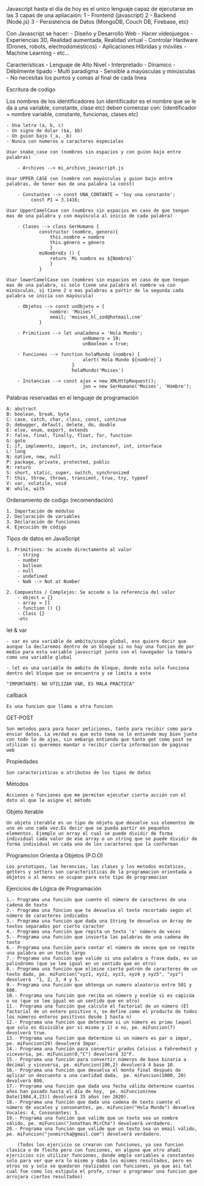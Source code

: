 Javascript hasta el dia de hoy es el unico lenguaje capaz de ejecutarse en las 3 capas de una apliacaión:
	1 - Frontend (javascript)
	2 - Backend (Node.js)
	3 - Persistencia de Datos (MongoDB, Couch DB, Firebase, etc)

Con Javascript se hacer:
	- Diseño y Desarrollo Web
	- Hacer videojuegos
	- Experiencias 3D, Realidad aumentada, Realidad virtual
	- Controlar Hardware (Drones, robots, electrodomésticos)
	- Aplicaciones Híbridas y móviles
	- Machine Learning
	- etc...

Características
	- Lenguaje de Alto Nivel
	- Interpretado
	- Dínamico
	- Débilmente tipado
	- Multi paradigma
	- Sensible a mayúsculas y minúsculas
	- No necesitas los puntos y comas al final de cada línea

Escritura de codigo

Los nombres de los identificadores (un identificador es el nombre que se le da a una variable, constante, clase etc) deben comenzar con: 
	(identificador = nombre variable, constante, funcionas, clases etc)

    - Una letra (a, b, c)
    - Un signo de dolar ($a, $b)
    - Un guion bajo (_a, _b)
    - Nunca con numeros o caracteres especiales

    Usar snake_case con (nombres sin espacios y con guion bajo entre palabras)
 
	    - Archivos --> mi_archivo_javascript.js

    Usar UPPER_CASE con (nombre con mayúsculas y guion bajo entre palabras, de tener mas de una palabra la const)
	    
        - Constantes --> const UNA_CONTANTE = 'Soy una constante';
			 const PI = 3.1416;

    Usar UpperCamelCase con (nombres sin espacios en caso de que tengan mas de una palabra y con mayúscula al inicio de cada palabra)
	    
        - Clases --> class SerHumano {
				constructor (nombre, genero){
					this.nombre = nombre
					this.género = género
					}
				miNombreEs () {
					return `Mi nombre es ${Nombre}`
					}
				}

    Usar lowerCamelCase con (nombres sin espacios en caso de que tengan mas de una palabra, si solo tiene una palabra el nombre va con minúsculas, si tiene 2 o mas palabras a partir de la segunda cada palabra se inicia con mayúscula)
	    
        - Objetos --> const unObjeto = {
					nombre: 'Moises'
					email; 'moises_hl_zod@hotmail.com'
				}

	    - Primitivos --> let unaCadena = 'Hola Mundo';
								unNumero = 19;
								unBoolean = true;

	    - Funciones --> function holaMundo (nombre) {
								alert(`Hola Mundo ${nombre}`)
							}
							holaMundo('Moises')

	    - Instancias --> const ajax = new XMLHttpRequest();
								jon = new SerHumano('Moises', 'Hombre');

Palabras reservadas en el lenguaje de programación

	A: abstract
	B: boolean, break, byte
	C: case, catch, char, class, const, continue
	D; debugger, default, delete, do, double
	E: else, enum, export, extends
	F: false, final, finally, float, for, function
	G: goto
	I; if, implements, import, in, instanceof, int, interface
	L: long
	N: native, new, null
	P: package, private, protected, public
	R: return
	S: short, static, super, switch, synchronized
	T: this, throw, throws, transient, true, try, typeof
	V: var, volatile, void
	W: while, with

Ordenamiento de codigo (recomendación)

	1. Importación de módulos
	2. Declaración de variables
	3. Declaración de funciones
	4. Ejecución de código

Tipos de datos en JavaScript

    1. Primitivos: Se accede directamente al valor
        - string
        - number
        - bollean
        - null
        - undefined
        - NaN --> Not at Number

    2. Compuestos / Complejos: Se accede a la referencia del valor
        - object = {}
        - array = []
        - function () {}
        - Class {}
        -etc

let & var
    
    - var es una variable de ambito/scope global, eso quiere decir que aunque la declaremos dentro de un bloque si no hay una funcion de por medio para esta variable javascript junto con el navegador la tomara como una variable global

    - let es una variable de ambito de bloque, donde esta solo funciona dentro del bloque que se encuentra y se limita a este

    "IMPORTANTE: NO UTILIZAR VAR, ES MALA PRACTICA"

callback

	Es una funcion que llama a otra funcion

GET-POST

	Son metodos para para hacer peticiones, tanto para recibir como para enviar datos. La verdad es que este tema no lo entiendo muy bien junto con todo lo de ajax, sin embargo entiendo que tanto get como post se utilizan si queremos mandar o recibir cierta informacion de paginas web

Propiedades

	Son caracteristicas o atributos de los tipos de datos

Métodos

	Acciones o funciones que me permiten ejecutar cierta acción con el dato al que le asigne el método

Objeto Iterable

	Un objeto iterable es un tipo de objeto que devuelve sus elementos de uno en uno cada vez.Es decir que se pueda partir en pequeños elementos. Ejemplo un array el cual se puede dividir de forma individual cada valor de ese array o un string que se puede dividir de forma individual en cada uno de los caracteres que la conforman

Programcion Orienta a Objetos (P.O.O)

	Los prototipos, las herencias, las clases y los metodos estaticos, getters y setters son caracteristicas de la programacion orientada a objetos o al menos se ocupan para este tipo de programacion

Ejercicios de Lógica de Programación

	1.- Programa una función que cuente el número de caracteres de una cadena de texto
	2.- Programa una fúncion que te devuelva el texto recortado según el número de caracteres indicados
	3.- Programa una función que dada una String te devuelva un Array de textos separados por cierto caracter
	4.- Programa una función que repita un texto 'x' número de veces
	5.- Programa una función que invierta las palabras de una cadena de texto
	6.- Programa una función para contar el número de veces que se repite una palabra en un texto largo
	7.- Programa una función que valide si una palabra o frase dada, es un palíndromo (que se lee igual en un sentido que en otro)
	8.- Programa una función que elimine cierto patrón de caracteres de un texto dado, pe. miFuncion("xyz1, xyz2, xyz3, xyz4 y xyz5", "xyz") devolverá  "1, 2, 3, 4 y 5.
	9.- Programa una función que obtenga un numero aleatorio entre 501 y 600.
	10.- Programa una función que reciba un número y evalúe si es capicúa o no (que se lee igual en un sentido que en otro)
	11.- Programa una función que calcule el factorial de un número (El factorial de un entero positivo n, se define como el producto de todos los números enteros positivos desde 1 hasta n)
	12.- Programa una función que determine si un número es primo (aquel que solo es divisible por sí mismo y 1) o no, pe. miFuncion(7) devolverá true.
	13.- Programa una función que determine si un número es par o impar, pe. miFuncion(29) devolverá Impar.
	14.- Programa una función para convertir grados Celsius a Fahrenheit y viceversa, pe. miFuncion(0,"C") devolverá 32°F.
	15.- Programa una función para convertir números de base binaria a decimal y viceversa, pe. miFuncion(100,2) devolverá 4 base 10.
	16.- Programa una función que devuelva el monto final después de aplicar un descuento a una cantidad dada, 	pe. miFuncion(1000, 20) devolverá 800.
	17.- Programa una función que dada una fecha válida determine cuantos años han pasado hasta el día de hoy, 	pe. miFuncion(new Date(1984,4,23)) devolverá 35 años (en 2020).
	18.- Programa una función que dada una cadena de texto cuente el número de vocales y consonantes, pe. miFuncion("Hola Mundo") devuelva Vocales: 4, Consonantes: 5.
	19.- Programa una función que valide que un texto sea un nombre válido, pe. miFuncion("Jonathan MirCha") devolverá verdadero.
	20.- Programa una función que valide que un texto sea un email válido, pe. miFuncion("jonmircha@gmail.com") devolverá verdadero.

		(Todos los ejercicio se crearon con funciones, ya sea funcion clasica o de flecha pero con funciones, en alguno que otro añadi ejercicios sin utilizar funciones, donde emple variables o constantes solo para ver que era lo mismo y daba los mismos resultados, pero en otros no y solo se quedaron realizados con funciones, ya que asi tal cual fue como los estipulo el profe, crear o programar una funcion que arrojara ciertos resultados)